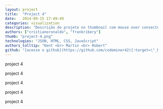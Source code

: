 ```yaml
---
layout: project
title:  "Project 4"
date:   2014-09-15 17:49:49
categories: visualization
description: "Descrição do projeto no thumbnail com mouse over consectetuer adipiscing elit, sed diam nonummy nibh euismod tincidunt ut laoreet dolore lorem ipsum sit dolor amet [hiperlink](http://codeminer42.com){:target=\"_blank\"} aliquam erat volutpat. Ut wisi enim ad minim veniam, veniam, quis nostrud exerci tation aliquip ex ea commodo consequat."
authors: ["cristianoronaldo", "frankribery"]
thumb: "project-4.png"
technologies: "JSON, HTML, CSS, JavaScript"
authors_tolltip: "Kent <br> Martin <br> Robert"
github: "[acesse o github](https://github.com/codeminer42){:target=\"_blank\"}"
---
```



project 4

project 4

project 4

project 4

project 4
